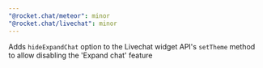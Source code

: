 ```yaml
---
"@rocket.chat/meteor": minor
"@rocket.chat/livechat": minor
---
```


Adds `hideExpandChat` option to the Livechat widget API's `setTheme` method to allow disabling the 'Expand chat' feature
